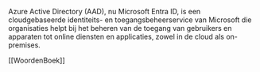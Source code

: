 Azure Active Directory (AAD), nu Microsoft Entra ID, is een cloudgebaseerde identiteits- en toegangsbeheerservice van Microsoft die organisaties helpt bij het beheren van de toegang van gebruikers en apparaten tot online diensten en applicaties, zowel in de cloud als on-premises.

[[WoordenBoek]]